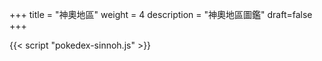 +++
title = "神奧地區"
weight = 4
description = "神奧地區圖鑑"
draft=false
+++


<div id="Pokedex"></div>

{{< script "pokedex-sinnoh.js" >}}
<script type="text/javascript">
  window.addEventListener("parsePage", ()=>{
    TocInjector.parsePage("Pokemon");
  });
</script>